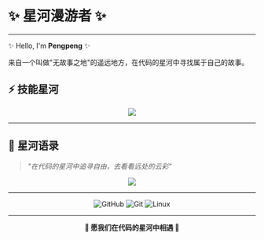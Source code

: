 # ✨ 星河漫游者 ✨



---



✨ Hello, I'm **Pengpeng** ✨

来自一个叫做"无故事之地"的遥远地方，在代码的星河中寻找属于自己的故事。



## ⚡ 技能星河

<p align="center">
  <img src="https://skillicons.dev/icons?i=python,javascript,typescript,vue,react,nodejs,docker,kubernetes,aws,git,linux,mongodb,postgresql,redis,nginx" />
</p>


---

## 🌌 星河语录

> *"在代码的星河中追寻自由，去看看远处的云彩"*

<p align="center">
  <img src="https://capsule-render.vercel.app/api?type=waving&color=gradient&height=100&section=footer&text=感谢访问我的星河&fontSize=20" />
</p>

---

<div align="center">
  
  ![GitHub](https://img.shields.io/badge/GitHub-100000?style=for-the-badge&logo=github&logoColor=white)
  ![Git](https://img.shields.io/badge/Git-F05032?style=for-the-badge&logo=git&logoColor=white)
  ![Linux](https://img.shields.io/badge/Linux-FCC624?style=for-the-badge&logo=linux&logoColor=black)
  
</div>

---

<p align="center">
  <strong>🌟 愿我们在代码的星河中相遇 🌟</strong>
</p>
